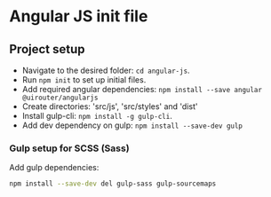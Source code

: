 # Angular JS init file

## Project setup

* Navigate to the desired folder: `cd angular-js`.
* Run `npm init` to set up initial files.
* Add required angular dependencies: `npm install --save angular @uirouter/angularjs`
* Create directories: 'src/js', 'src/styles' and 'dist'
* Install gulp-cli: `npm install -g gulp-cli`.
* Add dev dependency on gulp: `npm install --save-dev gulp`

### Gulp setup for SCSS (Sass)

Add gulp dependencies:

```bash
npm install --save-dev del gulp-sass gulp-sourcemaps 
```